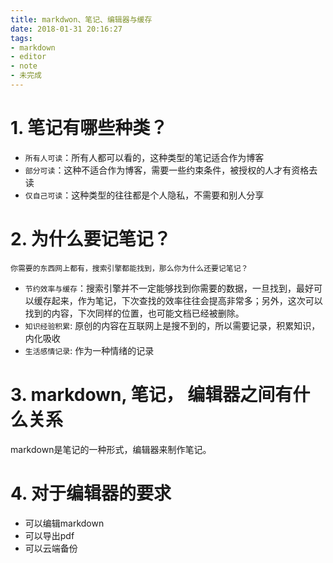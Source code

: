 ```yaml
---
title: markdwon、笔记、编辑器与缓存
date: 2018-01-31 20:16:27
tags:
- markdown
- editor
- note
- 未完成
---
```


# 1. 笔记有哪些种类？
- `所有人可读`：所有人都可以看的，这种类型的笔记适合作为博客
- `部分可读`：这种不适合作为博客，需要一些约束条件，被授权的人才有资格去读
- `仅自己可读`：这种类型的往往都是个人隐私，不需要和别人分享

# 2. 为什么要记笔记？

`你需要的东西网上都有，搜索引擎都能找到，那么你为什么还要记笔记？`

- `节约效率与缓存`：搜索引擎并不一定能够找到你需要的数据，一旦找到，最好可以缓存起来，作为笔记，下次查找的效率往往会提高非常多；另外，这次可以找到的内容，下次同样的位置，也可能文档已经被删除。
- `知识经验积累`: 原创的内容在互联网上是搜不到的，所以需要记录，积累知识，内化吸收
- `生活感情记录`: 作为一种情绪的记录


# 3. markdown, 笔记， 编辑器之间有什么关系

markdown是笔记的一种形式，编辑器来制作笔记。

# 4. 对于编辑器的要求
- 可以编辑markdown
- 可以导出pdf
- 可以云端备份
